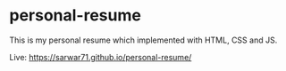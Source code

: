 # personal-resume
This is my personal resume which implemented with HTML, CSS and JS.

Live: https://sarwar71.github.io/personal-resume/
